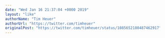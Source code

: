 ```yaml
---
date: "Wed Jan 16 21:37:04 +0000 2019"
layout: "like"
authorName: "Tim Heuer"
authorUrl: "https://twitter.com/timheuer"
originalPost: "https://twitter.com/timheuer/status/1085652180487462917"
---
```

